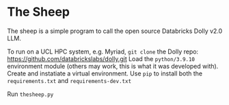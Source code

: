 # The Sheep

The sheep is a simple program to call the open source Databricks Dolly v2.0 LLM.

To run on a UCL HPC system, e.g. Myriad, `git clone` the Dolly repo: https://github.com/databrickslabs/dolly.git
Load the `python/3.9.10` environment module (others may work, this is what it was developed with).
Create and instatiate a virtual environment.
Use `pip` to install both the `requirements.txt` and `requirements-dev.txt`

Run `thesheep.py`